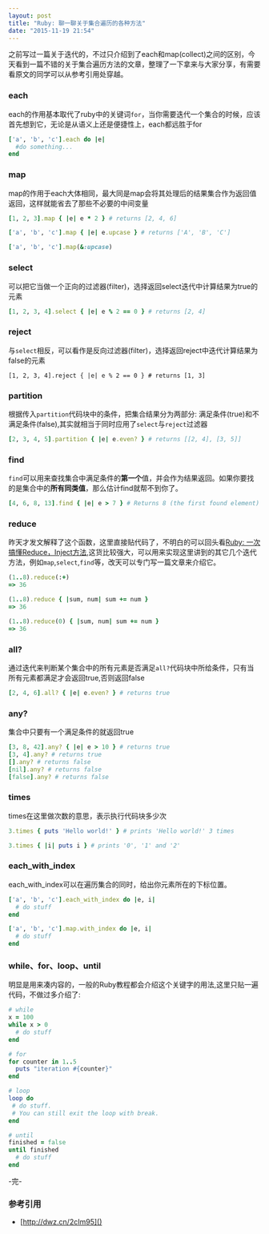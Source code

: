 ```yaml
---
layout: post
title: "Ruby: 聊一聊关于集合遍历的各种方法"
date: "2015-11-19 21:54"
---
```


之前写过一篇关于迭代的，不过只介绍到了each和map(collect)之间的区别，今天看到一篇不错的关于集合遍历方法的文章，整理了一下拿来与大家分享，有需要看原文的同学可以从参考引用处穿越。

### each
each的作用基本取代了ruby中的关键词`for`，当你需要迭代一个集合的时候，应该首先想到它，无论是从语义上还是便捷性上，each都远胜于for

```ruby
['a', 'b', 'c'].each do |e|
  #do something...
end
```

### map
map的作用于each大体相同，最大同是map会将其处理后的结果集合作为返回值返回，这样就能省去了那些不必要的中间变量

```ruby
[1, 2, 3].map { |e| e * 2 } # returns [2, 4, 6]

['a', 'b', 'c'].map { |e| e.upcase } # returns ['A', 'B', 'C']

['a', 'b', 'c'].map(&:upcase)
```

### select  
可以把它当做一个正向的过滤器(filter)，选择返回select迭代中计算结果为true的元素

```ruby
[1, 2, 3, 4].select { |e| e % 2 == 0 } # returns [2, 4]
```

### reject
与`select`相反，可以看作是反向过滤器(filter)，选择返回reject中迭代计算结果为false的元素

```
[1, 2, 3, 4].reject { |e| e % 2 == 0 } # returns [1, 3]
```

### partition
根据传入`partition`代码块中的条件，把集合结果分为两部分: 满足条件(true)和不满足条件(false),其实就相当于同时应用了`select`与`reject`过滤器

```ruby
[2, 3, 4, 5].partition { |e| e.even? } # returns [[2, 4], [3, 5]]
```

### find
`find`可以用来查找集合中满足条件的**第一个**值，并会作为结果返回。如果你要找的是集合中的**所有同类值**，那么估计find就帮不到你了。

```ruby
[4, 6, 8, 13].find { |e| e > 7 } # Returns 8 (the first found element)
```

### reduce
昨天才发文解释了这个函数，这里直接贴代码了，不明白的可以回头看[Ruby: 一次搞懂Reduce，Inject方法](http://lazybios.com/2015/11/once-understand-inject-reduce/),这货比较强大，可以用来实现这里讲到的其它几个迭代方法，例如`map`,`select`,`find`等，改天可以专门写一篇文章来介绍它。

```ruby
(1..8).reduce(:+)
=> 36

(1..8).reduce { |sum, num| sum += num }
=> 36

(1..8).reduce(0) { |sum, num| sum += num }
=> 36

```

### all?
通过迭代来判断某个集合中的所有元素是否满足`all?`代码块中所给条件，只有当所有元素都满足才会返回true,否则返回false

```ruby
[2, 4, 6].all? { |e| e.even? } # returns true
```

### any?
集合中只要有一个满足条件的就返回true

```ruby
[3, 8, 42].any? { |e| e > 10 } # returns true
[3, 4].any? # returns true
[].any? # returns false
[nil].any? # returns false
[false].any? # returns false
```

### times
times在这里做次数的意思，表示执行代码块多少次

```ruby
3.times { puts 'Hello world!' } # prints 'Hello world!' 3 times

3.times { |i| puts i } # prints '0', '1' and '2'
```

### each_with_index
each_with_index可以在遍历集合的同时，给出你元素所在的下标位置。

```ruby
['a', 'b', 'c'].each_with_index do |e, i|
  # do stuff
end

['a', 'b', 'c'].map.with_index do |e, i|
  # do stuff
end
```

### while、for、loop、until
明显是用来凑内容的，一般的Ruby教程都会介绍这个关键字的用法,这里只贴一遍代码，不做过多介绍了:

```ruby
# while
x = 100
while x > 0
  # do stuff
end

# for
for counter in 1..5
  puts "iteration #{counter}"
end

# loop
loop do
 # do stuff.
 # You can still exit the loop with break.
end

# until
finished = false
until finished
  # do stuff
end

```

-完-

### 参考引用
+ [http://dwz.cn/2cIm95]()
